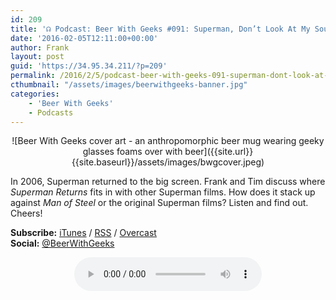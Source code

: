 ```yaml
---
id: 209
title: '☊ Podcast: Beer With Geeks #091: Superman, Don’t Look At My Soul'
date: '2016-02-05T12:11:00+00:00'
author: Frank
layout: post
guid: 'https://34.95.34.211/?p=209'
permalink: /2016/2/5/podcast-beer-with-geeks-091-superman-dont-look-at-my-soul/
cthumbnail: "/assets/images/beerwithgeeks-banner.jpg"
categories:
    - 'Beer With Geeks'
    - Podcasts
---
```

<div markdown="1" style="text-align: center;">
![Beer With Geeks cover art - an anthropomorphic beer mug wearing geeky glasses foams over with beer]({{site.url}}{{site.baseurl}}/assets/images/bwgcover.jpeg)
</div>

In 2006, Superman returned to the big screen. Frank and Tim discuss where *Superman Returns* fits in with other Superman films. How does it stack up against *Man of Steel* or the original Superman films? Listen and find out. Cheers!

**Subscribe:** [iTunes](https://itunes.apple.com/us/podcast/beer-with-geeks/id910485914?mt=2) / [RSS](http://feeds.feedburner.com/beerwithgeeks) / [Overcast](https://overcast.fm/itunes910485914/beer-with-geeks-a-geek-pop-culture-podcast)  
**Social:** [@BeerWithGeeks](https://twitter.com/beerwithgeeks)

<div markdown="1" style="text-align: center;">
<audio controls="controls"><source src="http://www.podtrac.com/pts/redirect.mp3/archive.org/download/BWG091/BWG091.mp3" type="audio/mpeg"></source><embed height="80px" width="100px"></embed> Your browser does not support this audio</audio>
</div>